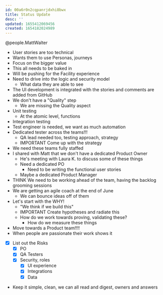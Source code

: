 ```yaml
---
id: 00a6r0n2cqpanrjdxhi8bwx
title: Status Update
desc: ''
updated: 1655412069456
created: 1654182024989
---
```

@people.MattWalter

- User stories are too technical
- Wants them to use Personas, journeys
- Focus on the bigger value
- This all needs to be baked in
- Will be pushing for the Facility experience
- Need to drive into the logic and security model
  - What data they are able to see
- The UI development is integrated with the stories and comments are added from GitHub
- We don't have a "Quality" step
  - We are missing the Quality aspect
- Unit testing
  - At the atomic level, functions
- Integration testing
- Test engineer is needed, we want as much automation
- Dedicated tester across the teams!!!
  - QA lead needed too, testing approach, strategy
  - IMPORTANT Come up with the strategy
- We need these teams fully staffed
- I shared with Matt that we don't have a dedicated Product Owner
  - He's meeting with Laura K. to discuss some of these things
  - Need a dedicated PO
    - Need to be writing the functional user stories
  - Maybe a dedicated Product Manager
- THINK We need to be working ahead of the team, having the backlog grooming sessions
- We are getting an agile coach at the end of June
  - We can bounce ideas off of them
- Let's start with the WHY! 
  - "We think if we build this"
  - IMPORTANT Create hypotheses and radiate this
  - How do we work towards proving, validating these?
    - How do we measure these things
- Move towards a Product team!!!! 
- When people are passionate their work shows it
- [x] List out the Risks
  - [x] PO
  - [x] QA Testers
  - [x] Security, roles
    - [x] UI experience
    - [x] Integrations
    - [x] Data

- Keep it simple, clean, we can all read and digest, owners and answers 
